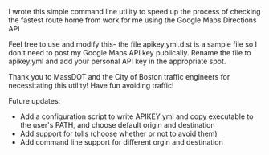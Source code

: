 I wrote this simple command line utility to speed up the process of checking the
fastest route home from work for me using the Google Maps Directions API

Feel free to use and modify this- the file apikey.yml.dist is a sample file so
I don't need to post my Google Maps API key publically. Rename the file to
apikey.yml and add your personal API key in the appropriate spot.

Thank you to MassDOT and the City of Boston traffic engineers for necessitating
this utility! Have fun avoiding traffic!

Future updates:
- Add a configuration script to write APIKEY.yml and copy executable to the
user's PATH, and choose default origin and destination
- Add support for tolls (choose whether or not to avoid them)
- Add command line support for different orgin and destination
